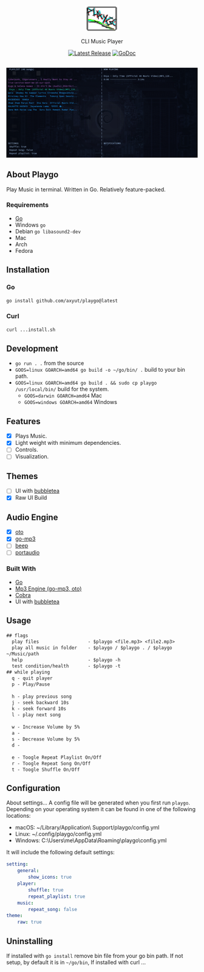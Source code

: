 <p align="center">
  <img src="./assets/logo.png" height="70" width="90" />
  <p align="center">
    CLI Music Player
  </p>
  <p align="center">
    <a href="https://github.com/axyut/playgo/releases"><img src="https://img.shields.io/github/v/release/axyut/playgo" alt="Latest Release"></a>
    <a href="https://pkg.go.dev/github.com/axyut/playgo#section-readme"><img src="https://godoc.org/github.com/golang/gddo?status.svg" alt="GoDoc"></a>
  </p>
</p>

<p align="center" style="margin-top: 30px; margin-bottom: 20px;">
  <img src="./assets/player.png" alt="default screenshot">
</p>

## About Playgo

Play Music in terminal. Written in Go. Relatively feature-packed.

### Requirements

-   [Go](https://golang.org/)
-   Windows `go`
-   Debian `go libasound2-dev`
-   Mac
-   Arch
-   Fedora

## Installation

### Go

```bash
go install github.com/axyut/playgo@latest
```

### Curl

```bash
curl ...install.sh
```

## Development

-   `go run . .` from the source
-   `GOOS=linux GOARCH=amd64 go build -o ~/go/bin/ .` build to your bin path.
-   `GOOS=linux GOARCH=amd64 go build . && sudo cp playgo /usr/local/bin/` build for the system.
    -   `GOOS=darwin GOARCH=amd64` Mac
    -   `GOOS=windows GOARCH=amd64` Windows

## Features

-   [x] Plays Music.
-   [x] Light weight with minimum dependencies.
-   [ ] Controls.
-   [ ] Visualization.

## Themes

-   [ ] UI with [bubbletea](https://github.com/charmbracelet/bubbletea)
-   [x] Raw UI Build

## Audio Engine

-   [x] [oto](https://github.com/ebitengine/oto/v3)
-   [x] [go-mp3](https://github.com/hajimehoshi/go-mp3)
-   [ ] [beep](https://github.com/faiface/beep)
-   [ ] [portaudio](https://github.com/gordonklaus/portaudio)

### Built With

-   [Go](https://golang.org/)
-   [Mp3 Engine (go-mp3, oto)](https://github.com/ebitengine/oto/v3)
-   [Cobra](https://github.com/spf13/cobra)
-   UI with [bubbletea](https://github.com/charmbracelet/bubbletea)

## Usage

```plaintext
## flags
  play files                  - $playgo <file.mp3> <file2.mp3>
  play all music in folder    - $playgo / $playgo . / $playgo ~/Music/path
  help                        - $playgo -h
  test condition/health       - $playgo -t
## while playing
  q - quit player
  p - Play/Pause

  h - play previous song
  j - seek backward 10s
  k - seek forward 10s
  l - play next song

  w - Increase Volume by 5%
  a -
  s - Decrease Volume by 5%
  d -

  e - Toogle Repeat Playlist On/Off
  r - Toogle Repeat Song On/Off
  t - Toogle Shuffle On/Off
```

## Configuration

About settings...
A config file will be generated when you first run `playgo`. Depending on your operating system it can be found in one of the following locations:

-   macOS: ~/Library/Application\ Support/playgo/config.yml
-   Linux: ~/.config/playgo/config.yml
-   Windows: C:\Users\me\AppData\Roaming\playgo\config.yml

It will include the following default settings:

```yml
setting:
    general:
        show_icons: true
    player:
        shuffle: true
        repeat_playlist: true
    music:
        repeat_song: false
theme:
    raw: true
```

## Uninstalling

If installed with `go install` remove bin file from your go bin path. If not setup, by default it is in `~/go/bin`, If installed with curl ...

<!-- imp
[project structure](https://github.com/golang-standards/project-layout/blob/master/test/README.md)
setup go build command with test mp3 files

git tag v0.1.1
git push origin v0.1.1
GOPROXY=proxy.golang.org go list -m github.com/axyut/playgo@v0.1.1
-->
